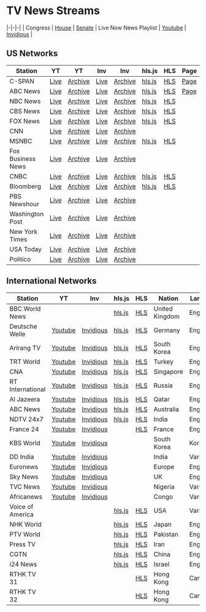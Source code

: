 # TV News Streams

<link rel="stylesheet" type="text/css" href="css/markdown.css">
<link rel="shortcut icon" href="ico/favicon.png" type="image/x-icon">

|-|-|-|
| Congress | [House](house.html) | [Senate](senate.html)
| Live Now News Playlist | [Youtube](https://www.youtube.com/playlist?list=PL3ZQ5CpNulQmA2Tegc98c0XXJTzuKb0wS) | [Invidious](https://invidio.us/playlist?list=PL3ZQ5CpNulQmA2Tegc98c0XXJTzuKb0wS) |

## US Networks

| Station | YT | YT | Inv | Inv | hls.js | HLS | Page| 
|-|-|-|-|-|-|-|-|
| C-SPAN | [Live](https://www.youtube.com/c/cspan/live) | [Archive](https://www.youtube.com/channel/UCb--64Gl51jIEVE-GLDAVTg/videos?view=2&flow=grid) | [Live](https://invidio.us/channel/UCb--64Gl51jIEVE-GLDAVTg/live) | [Archive](https://invidio.us/channel/UCb--64Gl51jIEVE-GLDAVTg) | [hls.js](https://www.danburd.com/hlsjsvideo.html?stream=https://skystreams-lh.akamaihd.net/i/SkyC1_1@500806/master.m3u8) | [HLS](https://skystreams-lh.akamaihd.net/i/SkyC1_1@500806/master.m3u8) | [Page](https://www.danburd.com/cspan.html) |
| ABC News | [Live](https://www.youtube.com/c/ABCNews/live) | [Archive](https://www.youtube.com/channel/UCBi2mrWuNuyYy4gbM6fU18Q/videos?view=2&flow=grid) | [Live](https://invidio.us/channel/UCBi2mrWuNuyYy4gbM6fU18Q/live) | [Archive](https://invidio.us/channel/UCBi2mrWuNuyYy4gbM6fU18Q) | [hls.js](https://www.danburd.com/hlsjsvideo.html?stream=https://content.uplynk.com/channel/3324f2467c414329b3b0cc5cd987b6be.m3u8) | [HLS](https://content.uplynk.com/channel/3324f2467c414329b3b0cc5cd987b6be.m3u8) | [Page](https://www.danburd.com/abcnews.html) |
| NBC News | [Live](https://www.youtube.com/c/NBCNews/live) | [Archive](https://www.youtube.com/channel/UCeY0bbntWzzVIaj2z3QigXg/videos?view=2&flow=grid) | [Live](https://invidio.us/channel/UCeY0bbntWzzVIaj2z3QigXg/live) | [Archive](https://invidio.us/channel/UCeY0bbntWzzVIaj2z3QigXg) | [hls.js](https://www.danburd.com/hlsjsvideo.html?stream=https://nbcnews1.akamaized.net/hls/live/723422/nbc-news0324020117-ua/master.m3u8) | [HLS](https://nbcnews1.akamaized.net/hls/live/723422/nbc-news0324020117-ua/master.m3u8) |
| CBS News | [Live](https://www.youtube.com/c/CBSNews/live) | [Archive](https://www.youtube.com/channel/UC8p1vwvWtl6T73JiExfWs1g/videos?view=2&flow=grid) | [Live](https://invidio.us/channel/UC8p1vwvWtl6T73JiExfWs1g/live) | [Archive](https://invidio.us/channel/UC8p1vwvWtl6T73JiExfWs1g) | [hls.js](https://www.danburd.com/hlsjsvideo.html?stream=https://cbsnewshd-lh.akamaihd.net/i/CBSNHD_7@199302/master.m3u8) | [HLS](https://cbsnewshd-lh.akamaihd.net/i/CBSNHD_7@199302/master.m3u8) |
| FOX News | [Live](https://www.youtube.com/c/FOXNews/live) | [Archive](https://www.youtube.com/channel/UCXIJgqnII2ZOINSWNOGFThA/videos?view=2&flow=grid) | [Live](https://invidio.us/channel/UCXIJgqnII2ZOINSWNOGFThA/live) | [Archive](https://invidio.us/channel/UCXIJgqnII2ZOINSWNOGFThA) | [hls.js](https://www.danburd.com/hlsjsvideo.html?stream=https://foxnewsuni-f.akamaihd.net/i/FNCGOPREV_40220@40220/master.m3u8) | [HLS](https://foxnewsuni-f.akamaihd.net/i/FNCGOPREV_40220@40220/master.m3u8) |
| CNN | [Live](https://www.youtube.com/channel/UCupvZG-5ko_eiXAupbDfxWw/live) | [Archive](https://www.youtube.com/channel/UCupvZG-5ko_eiXAupbDfxWw/videos?view=2&flow=grid) | [Live](https://invidio.us/channel/UCupvZG-5ko_eiXAupbDfxWw/live) | [Archive](https://invidio.us/channel/UCupvZG-5ko_eiXAupbDfxWw) |
| MSNBC | [Live](https://www.youtube.com/c/msnbc/live) | [Archive](https://www.youtube.com/channel/UCaXkIU1QidjPwiAYu6GcHjg/videos?view=2&flow=grid) | [Live](https://invidio.us/channel/UCaXkIU1QidjPwiAYu6GcHjg/live) | [Archive](https://invidio.us/channel/UCaXkIU1QidjPwiAYu6GcHjg) | [hls.js](https://www.danburd.com/hlsjsvideo.html?stream=https://d3sjmtxha86r3t.cloudfront.net/nbc/smil:msnbc.smil/index.m3u8) | [HLS](https://d3sjmtxha86r3t.cloudfront.net/nbc/smil:msnbc.smil/index.m3u8) |
| Fox Business News | [Live](https://www.youtube.com/channel/UCCXoCcu9Rp7NPbTzIvogpZg/live) | [Archive](https://www.youtube.com/channel/UCCXoCcu9Rp7NPbTzIvogpZg/videos?view=2&flow=grid) | [Live](https://invidio.us/channel/UCCXoCcu9Rp7NPbTzIvogpZg/live) | [Archive](https://invidio.us/channel/UCCXoCcu9Rp7NPbTzIvogpZg) |
| CNBC | [Live](https://www.youtube.com/c/CNBC/live) | [Archive](https://www.youtube.com/channel/UCvJJ_dzjViJCoLf5uKUTwoA/videos?view=2&flow=grid) | [Live](https://invidio.us/channel/UCvJJ_dzjViJCoLf5uKUTwoA/live) | [Archive](https://invidio.us/channel/UCvJJ_dzjViJCoLf5uKUTwoA) | [hls.js](https://www.danburd.com/hlsjsvideo.html?stream=https://d3sjmtxha86r3t.cloudfront.net/nbc/smil:cnbc.smil/index.m3u8) | [HLS](https://d3sjmtxha86r3t.cloudfront.net/nbc/smil:cnbc.smil/index.m3u8) |
| Bloomberg | [Live](https://www.youtube.com/c/BloombergNews/live) | [Archive](https://www.youtube.com/channel/UCUMZ7gohGI9HcU9VNsr2FJQ/videos?view=2&flow=grid) | [Live](https://invidio.us/channel/UCUMZ7gohGI9HcU9VNsr2FJQ/live) | [Archive](https://invidio.us/channel/UCUMZ7gohGI9HcU9VNsr2FJQ) | [hls.js](https://www.danburd.com/hlsjsvideo.html?stream=https://liveproduseast.akamaized.net/btv/desktop/us_live.m3u8) | [HLS](https://liveproduseast.akamaized.net/btv/desktop/us_live.m3u8) |
| PBS Newshour | [Live](https://www.youtube.com/c/PBSNewshour/live) | [Archive](https://www.youtube.com/channel/UC6ZFN9Tx6xh-skXCuRHCDpQ/videos?view=2&flow=grid) | [Live](https://invidio.us/channel/UC6ZFN9Tx6xh-skXCuRHCDpQ/live) | [Archive](https://invidio.us/channel/UC6ZFN9Tx6xh-skXCuRHCDpQ) |
| Washington Post | [Live](https://www.youtube.com/c/washingtonpost/live) | [Archive](https://www.youtube.com/channel/UCHd62-u_v4DvJ8TCFtpi4GA/videos?view=2&flow=grid) | [Live](https://invidio.us/channel/UCHd62-u_v4DvJ8TCFtpi4GA/live) | [Archive](https://invidio.us/channel/UCHd62-u_v4DvJ8TCFtpi4GA) |
| New York Times | [Live](https://www.youtube.com/c/NYTimes/live) | [Archive](https://www.youtube.com/channel/UCqnbDFdCpuN8CMEg0VuEBqA/videos?view=2&flow=grid) | [Live](https://invidio.us/channel/UCqnbDFdCpuN8CMEg0VuEBqA/live) | [Archive](https://invidio.us/channel/UCqnbDFdCpuN8CMEg0VuEBqA) |
| USA Today | [Live](https://www.youtube.com/c/USAToday/live) | [Archive](https://www.youtube.com/channel/UCP6HGa63sBC7-KHtkme-p-g/videos?view=2&flow=grid) | [Live](https://invidio.us/channel/UCP6HGa63sBC7-KHtkme-p-g/live) | [Archive](https://invidio.us/channel/UCP6HGa63sBC7-KHtkme-p-g) |
| Politico | [Live](https://www.youtube.com/c/Politico/live) | [Archive](https://www.youtube.com/channel/UCgjtvMmHXbutALaw9XzRkAg/videos?view=2&flow=grid) | [Live](https://invidio.us/channel/UCgjtvMmHXbutALaw9XzRkAg/live) | [Archive](https://invidio.us/channel/UCgjtvMmHXbutALaw9XzRkAg) |

## International Networks

|Station|YT|Inv|hls.js|HLS|Nation|Language|Funding|Website|Wikipedia|
|-|-|-|-|-|-|-|-|-|-|
| BBC World News |  |  | [hls.js](https://www.danburd.com/hlsjsvideo.html?stream=http://ott-cdn.ucom.am/s24/index.m3u8) | [HLS](http://ott-cdn.ucom.am/s24/index.m3u8) | United Kingdom | English | Public | [Website](https://www.bbc.com/news/world_radio_and_tv) | [Wikipedia](https://en.wikipedia.org/wiki/BBC_World_News) |
| Deutsche Welle | [Youtube](https://www.youtube.com/channel/UCknLrEdhRCp1aegoMqRaCZg/live) | [Invidious](https://invidio.us/channel/UCknLrEdhRCp1aegoMqRaCZg/live) | [hls.js](https://www.danburd.com/hlsjsvideo.html?stream=https://dwstream4-lh.akamaihd.net/i/dwstream4_live@131329/master.m3u8) | [HLS](https://dwstream4-lh.akamaihd.net/i/dwstream4_live@131329/master.m3u8) | Germany | English | Public | [Website](https://www.dw.com/en/media-center/live-tv/s-100825?channel=1) | [Wikipedia](https://en.wikipedia.org/wiki/DW-TV) |
| Arirang TV | [Youtube](https://www.youtube.com/channel/UC-PHIZjV-oX8H7zD1cCN2NQ/live) | [Invidious](https://invidio.us/channel/UC-PHIZjV-oX8H7zD1cCN2NQ/live) | [hls.js](https://www.danburd.com/hlsjsvideo.html?stream=https://amdlive-ch01-ctnd-com.akamaized.net/arirang_1ch/smil:arirang_1ch.smil/master.m3u8) | [HLS](https://amdlive-ch01-ctnd-com.akamaized.net/arirang_1ch/smil:arirang_1ch.smil/master.m3u8) | South Korea | English | Public | [Website](http://www.arirang.co.kr/player/OnAir_TV.asp) | [Wikipedia](https://en.wikipedia.org/wiki/ArirangTV) |
| TRT World | [Youtube](https://www.youtube.com/c/TRTWorld/live) | [Invidious](https://invidio.us/channel/UC7fWeaHhqgM4Ry-RMpM2YYw/live) | [hls.js](https://www.danburd.com/hlsjsvideo.html?stream=https://api.trtworld.com/livestream/v1/WcM3Oa2LHD9iUjWDSRUI335NkMWVTUV351H56dqC/master.m3u8) | [HLS](https://api.trtworld.com/livestream/v1/WcM3Oa2LHD9iUjWDSRUI335NkMWVTUV351H56dqC/master.m3u8) | Turkey | English | Public | [Website](https://www.trtworld.com/live/) | [Wikipedia](https://en.wikipedia.org/wiki/TRT_World) |
| CNA | [Youtube](https://www.youtube.com/channel/UC83jt4dlz1Gjl58fzQrrKZg/live) | [Invidious](https://invidio.us/channel/UC83jt4dlz1Gjl58fzQrrKZg/live) | [hls.js](https://www.danburd.com/hlsjsvideo.html?stream=https://d2e1asnsl7br7b.cloudfront.net/7782e205e72f43aeb4a48ec97f66ebbe/index.m3u8) | [HLS](https://d2e1asnsl7br7b.cloudfront.net/7782e205e72f43aeb4a48ec97f66ebbe/index.m3u8) | Singapore | English | Hybrid | [Website](https://www.channelnewsasia.com/news/livetv) | [Wikipedia](https://en.wikipedia.org/wiki/CNA_(news_channel)) |
| RT International | [Youtube](https://www.youtube.com/c/RT/live) | [Invidious](https://invidio.us/channel/UCpwvZwUam-URkxB7g4USKpg/live) | [hls.js](https://www.danburd.com/hlsjsvideo.html?stream=https://rt-news.secure.footprint.net/1103.m3u8) | [HLS](https://rt-news.secure.footprint.net/1103.m3u8) | Russia | English | Public | [Website](https://www.rt.com/on-air/) | [Wikipedia](https://en.wikipedia.org/wiki/RT_(TV_network)) |
| Al Jazeera | [Youtube](https://www.youtube.com/c/AlJazeeraEnglish/live) | [Invidious](https://invidio.us/channel/UCNye-wNBqNL5ZzHSJj3l8Bg/live) | [hls.js](https://www.danburd.com/hlsjsvideo.html?stream=https://live-hls-web-aje.getaj.net/AJE/index.m3u8) | [HLS](https://live-hls-web-aje.getaj.net/AJE/index.m3u8) | Qatar | English | Hybrid | [Website](https://www.aljazeera.com/live/) | [Wikipedia](https://en.wikipedia.org/wiki/Al_Jazeera_English) |
| ABC News | [Youtube](https://www.youtube.com/channel/UCVgO39Bk5sMo66-6o6Spn6Q/live) | [Invidious](https://invidio.us/channel/UCVgO39Bk5sMo66-6o6Spn6Q/live) | [hls.js](https://www.danburd.com/hlsjsvideo.html?stream=https://abc-iview-mediapackagestreams-2.akamaized.net/out/v1/6e1cc6d25ec0480ea099a5399d73bc4b/index.m3u8) | [HLS](https://abc-iview-mediapackagestreams-2.akamaized.net/out/v1/6e1cc6d25ec0480ea099a5399d73bc4b/index.m3u8) | Australia | English | Public | [Website](https://www.abc.net.au/news/) | [Wikipedia](https://en.wikipedia.org/wiki/ABC_News_(Australia)) |
| NDTV 24x7 | [Youtube](https://www.youtube.com/c/NDTV/live) | [Invidious](https://invidio.us/channel/UCZFMm1mMw0F81Z37aaEzTUA/live) | [hls.js](https://www.danburd.com/hlsjsvideo.html?stream=https://ndtv24x7elemarchana.akamaized.net/hls/live/2003678/ndtv24x7/ndtv24x7master.m3u8) | [HLS](https://ndtv24x7elemarchana.akamaized.net/hls/live/2003678/ndtv24x7/ndtv24x7master.m3u8) | India | English | Private | [Website](https://www.ndtv.com/video/live/channel/ndtv24x7) | [Wikipedia](https://en.wikipedia.org/wiki/NDTV_24x7) |
| France 24 | [Youtube](https://www.youtube.com/c/france24english/live) | [Invidious](https://invidio.us/channel/UCQfwfsi5VrQ8yKZ-UWmAEFg/live) |  | [HLS](https://static.france24.com/live/F24_EN_LO_HLS/live_ios.m3u8) | France | English | Public | [Website](https://www.france24.com/en/live) | [Wikipedia](https://en.wikipedia.org/wiki/France_24) |
| KBS World | [Youtube](https://www.youtube.com/channel/UCWw_gejTX29Yn89LLpcINZQ/live) | [Invidious](https://invidio.us/channel/UCWw_gejTX29Yn89LLpcINZQ/live) |  |  | South Korea | Korean | Public | [Website](https://kbsworld.kbs.co.kr/index_en.php) | [Wikipedia](https://en.wikipedia.org/wiki/KBS_World_(TV_channel)) |
| DD India | [Youtube](https://www.youtube.com/channel/UCGDQNvybfDDeGTf4GtigXaw/live) | [Invidious](https://invidio.us/channel/UCGDQNvybfDDeGTf4GtigXaw/live) |  |  | India | Various | Public | [Website](https://doordarshan.gov.in/ddindia) | [Wikipedia](https://en.wikipedia.org/wiki/DD_India) |
| Euronews | [Youtube](https://www.youtube.com/c/euronews/live) | [Invidious](https://invidio.us/channel/UCSrZ3UV4jOidv8ppoVuvW9Q/live) |  |  | Europe | English | Hybrid | [Website](https://www.euronews.com/live) | [Wikipedia](https://en.wikipedia.org/wiki/Euronews) |
| Sky News | [Youtube](https://www.youtube.com/c/skynews/live) | [Invidious](https://invidio.us/channel/UCoMdktPbSTixAyNGwb-UYkQ/live) |  |  | UK | English | Private | [Website](https://news.sky.com/story/watch-sky-news-live-10315632) | [Wikipedia](https://en.wikipedia.org/wiki/Sky_News#Sky_News_International) |
| TVC News | [Youtube](https://www.youtube.com/c/TVCNewsNigeria/live) | [Invidious](https://invidio.us/channel/UCgp4A6I8LCWrhUzn-5SbKvA/live) |  |  | Nigeria | Various | Private | [Website](https://tvcnews.tv/live-streaming/) | [Wikipedia](https://en.wikipedia.org/wiki/TVC_News) |
| Africanews | [Youtube](https://www.youtube.com/c/africanews/live) | [Invidious](https://invidio.us/channel/UC1_E8NeF5QHY2dtdLRBCCLA/live) |  |  | Congo | Various | Private | [Website](https://www.africanews.com/live/) | [Wikipedia](https://en.wikipedia.org/wiki/Africanews) |
| Voice of America |  |  | [hls.js](https://www.danburd.com/hlsjsvideo.html?stream=https://voa-lh.akamaihd.net/i/voa_mpls_tvmc3_3@320295/master.m3u8) | [HLS](https://voa-lh.akamaihd.net/i/voa_mpls_tvmc3_3@320295/master.m3u8) | USA | Various | Public | [Website](https://www.voanews.com/watch) | [Wikipedia](https://en.wikipedia.org/wiki/Voice_of_America) |
| NHK World |  |  | [hls.js](https://www.danburd.com/hlsjsvideo.html?stream=https://nhkworld.webcdn.stream.ne.jp/www11/nhkworld-tv/global/2003458/live.m3u8) | [HLS](https://nhkworld.webcdn.stream.ne.jp/www11/nhkworld-tv/global/2003458/live.m3u8) | Japan | English | Public | [Website](https://www3.nhk.or.jp/nhkworld/en/live/) | [Wikipedia](https://en.wikipedia.org/wiki/NHK_World-Japan) |
| PTV World |  |  | [hls.js](https://www.danburd.com/hlsjsvideo.html?stream=https://59aeddfe9f01c.streamlock.net/live/8090/player.m3u8) | [HLS](https://59aeddfe9f01c.streamlock.net/live/8090/player.m3u8) | Pakistan | English | Public | [Website](https://www.ptv.com.pk/ptvCorporate/worldlive) | [Wikipedia](https://en.wikipedia.org/wiki/PTV_World) |
| Press TV |  |  | [hls.js](https://www.danburd.com/hlsjsvideo.html?stream=https://live2.presstv.com/liveprs/smil:liveprs.smil/playlist.m3u8) | [HLS](https://live2.presstv.com/liveprs/smil:liveprs.smil/playlist.m3u8) | Iran | English | Public | [Website](https://www.presstv.com/Default/Live) | [Wikipedia](https://en.wikipedia.org/wiki/Press_TV) |
| CGTN |  |  | [hls.js](https://www.danburd.com/hlsjsvideo.html?stream=https://news.cgtn.com/resource/live/english/cgtn-news.m3u8) | [HLS](https://news.cgtn.com/resource/live/english/cgtn-news.m3u8) | China | English | Public | [Website](https://www.cgtn.com/channel/en.do) | [Wikipedia](https://en.wikipedia.org/wiki/CGTN_(TV_channel)) |
| i24 News |  |  | [hls.js](https://www.danburd.com/hlsjsvideo.html?stream=https://i24alive1-a.akamaihd.net/6e3dd61ac4c34d6f8fb9698b565b9f50/eu-central-1/5377161796001/playlist-all_dvr.m3u8) | [HLS](https://i24alive1-a.akamaihd.net/6e3dd61ac4c34d6f8fb9698b565b9f50/eu-central-1/5377161796001/playlist-all_dvr.m3u8) | Israel | English | Private | [Website](https://www.i24news.tv/en) | [Wikipedia](https://en.wikipedia.org/wiki/I24_News) |
| RTHK TV 31 |  |  |  | [HLS](https://www.rthk.hk/feeds/dtt/rthktv31_https.m3u8) | Hong Kong | Cantonese | Public | [Website](https://www.rthk.hk/tv) | [Wikipedia](https://en.wikipedia.org/wiki/RTHK_TV_31,_31A) |
| RTHK TV 32 |  |  |  | [HLS](https://www.rthk.hk/feeds/dtt/rthktv32_https.m3u8) | Hong Kong | Cantonese | Public | [Website](https://www.rthk.hk/tv) |  |

